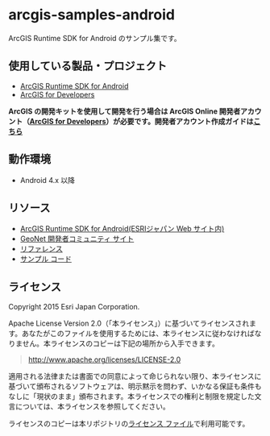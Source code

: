# arcgis-samples-android

ArcGIS Runtime SDK for Android のサンプル集です。

## 使用している製品・プロジェクト

* [ArcGIS Runtime SDK for Android](https://developers.arcgis.com/android/)
* [ArcGIS for Developers](https://developers.arcgis.com/en/)

**ArcGIS の開発キットを使用して開発を行う場合は ArcGIS Online 開発者アカウント（[ArcGIS for Developers](https://developers.arcgis.com/en/)）が必要です。開発者アカウント作成ガイドは[こちら](http://www.esrij.com/cgi-bin/wp/wp-content/uploads/documents/signup-esri-developers.pdf)**

## 動作環境

* Android 4.x 以降

## リソース

* [ArcGIS Runtime SDK for Android(ESRIジャパン Web サイト内)](http://www.esrij.com/products/arcgis-runtime-sdk-for-android/)
* [GeoNet 開発者コミュニティ サイト](https://geonet.esri.com/groups/devcom-jp)
* [リファレンス](https://developers.arcgis.com/android/latest/api-reference/reference/packages.html)
* [サンプル コード](https://developers.arcgis.com/android/latest/sample-code/sample-code.htm)

## ライセンス
Copyright 2015 Esri Japan Corporation.

Apache License Version 2.0（「本ライセンス」）に基づいてライセンスされます。あなたがこのファイルを使用するためには、本ライセンスに従わなければなりません。本ライセンスのコピーは下記の場所から入手できます。

> http://www.apache.org/licenses/LICENSE-2.0

適用される法律または書面での同意によって命じられない限り、本ライセンスに基づいて頒布されるソフトウェアは、明示黙示を問わず、いかなる保証も条件もなしに「現状のまま」頒布されます。本ライセンスでの権利と制限を規定した文言については、本ライセンスを参照してください。

ライセンスのコピーは本リポジトリの[ライセンス ファイル](./LICENSE)で利用可能です。
